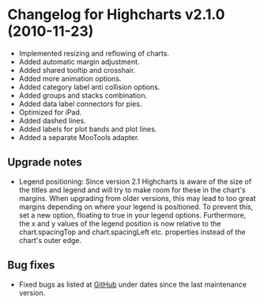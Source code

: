 # Changelog for Highcharts v2.1.0 (2010-11-23)
        
- Implemented resizing and reflowing of charts.
- Added automatic margin adjustment.
- Added shared tooltip and crosshair.
- Added more animation options.
- Added category label anti collision options.
- Added groups and stacks combination.
- Added data label connectors for pies.
- Optimized for iPad.
- Added dashed lines.
- Added labels for plot bands and plot lines.
- Added a separate MooTools adapter.

## Upgrade notes
- Legend positioning: Since version 2.1 Highcharts is aware of the size of the titles and legend and will try to make room for these in the chart's margins. When upgrading from older versions, this may lead to too great margins depending on where your legend is positioned. To prevent this, set a new option, floating to true in your legend options. Furthermore, the x and y values of the legend position is now relative to the chart.spacingTop and chart.spacingLeft etc. properties instead of the chart's outer edge.

## Bug fixes
- Fixed bugs as listed at [GitHub](https://github.com/highslide-software/highcharts.com/commits/master) under dates since the last maintenance version.
